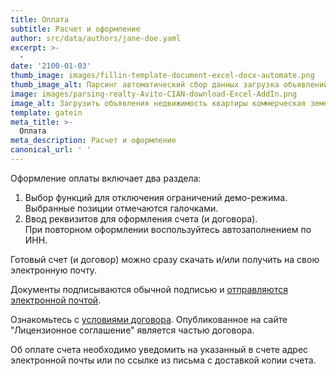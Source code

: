 ```yaml
---
title: Оплата
subtitle: Расчет и оформление
author: src/data/authors/jane-doe.yaml
excerpt: >-
  -
date: '2100-01-03'
thumb_image: images/fillin-template-document-excel-docx-automate.png
thumb_image_alt: Парсинг автоматический сбор данных загрузка объявлений Авито ЦИАН недвижимость
image: images/parsing-realty-Avito-CIAN-download-Excel-AddIn.png
image_alt: Загрузить объявления недвижимость квартиры коммерческая земельные участки с Авито и ЦИАН
template: gatein
meta_title: >-
  Оплата
meta_description: Расчет и оформление
canonical_url: ' '
---
```

Оформление оплаты включает два раздела:
1. Выбор функций для отключения ограничений демо-режима.  
Выбранные позиции отмечаются галочками.
2. Ввод реквизитов для оформления счета (и договора).  
При повторном оформлении воспользуйтесь автозаполнением по ИНН.

Готовый счет (и договор) можно сразу скачать и/или получить на свою электронную почту.  

Документы подписываются обычной подписью и [отправляются электронной почтой](https://www.garant.ru/consult/civil_law/1544346/).  

Ознакомьтесь с [условиями договора](https://firebasestorage.googleapis.com/v0/b/robastik-2cb02.appspot.com/o/sampleLegalDocs%2F%D0%A8%D0%B0%D0%B1%D0%BB%D0%BE%D0%BD%20%D0%B4%D0%BE%D0%B3%D0%BE%D0%B2%D0%BE%D1%80%D0%B0.pdf?alt=media&token=5a1487d2-2c53-43b2-ad4c-470087975484). Опубликованное на сайте "Лицензионное соглашение" является частью договора.  

Об оплате счета необходимо уведомить на указанный в счете адрес электронной почты или по ссылке из письма с доставкой копии счета.
